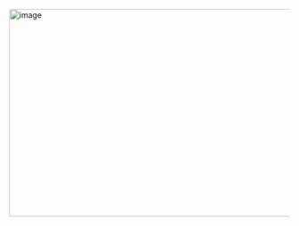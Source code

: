 <img width="1793" height="373" alt="image" src="https://github.com/user-attachments/assets/d9362d55-c190-4829-8eea-e92abc004c0e" />

